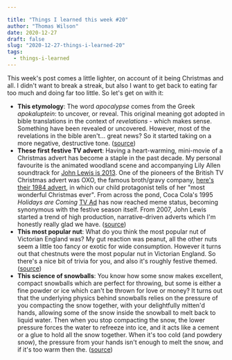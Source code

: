 ```yaml
---

title: "Things I learned this week #20"
author: "Thomas Wilson"
date: 2020-12-27
draft: false
slug: "2020-12-27-things-i-learned-20"
tags:
  - things-i-learned
---
```


This week's post comes a little lighter, on account of it being Christmas and all. I didn't want to break a streak, but also I want to get back to eating far too much and doing far too little. So let's get on with it:

- **This etymology**: The word _apocalypse_ comes from the Greek _apokaluptein_: to uncover, or reveal. This original meaning got adopted in bible translations in the context of _revelations_ - which makes sense. Something have been revealed or uncovered. However, most of the revelations in the bible aren't... great news? So it started taking on a more negative, destructive tone. ([source](https://www.etymologynerd.com/blog/apocalypse-now))
- **These first festive TV advert**: Having a heart-warming, mini-movie of a Christmas advert has become a staple in the past decade. My personal favourite is the animated woodland scene and accompanying Lily Allen soundtrack for [John Lewis is 2013](https://www.youtube.com/watch?v=mer6X7nOY_o). One of the pioneers of the British TV Christmas advert was OXO, the famous broth/gravy company, [here's their 1984 advert](https://www.youtube.com/watch?v=EQXxbW7qYFQ), in which our child protagonist tells of her "most wonderful Christmas ever". From across the pond, Coca Cola's 1995 _Holidays are Coming_ [TV Ad](https://www.youtube.com/watch?v=X13N-Bx17Oc) has now reached meme status, becoming synonymous with the festive season itself. From 2007, John Lewis started a trend of high production, narrative-driven adverts which I'm honestly really glad we have. ([source](https://www.anthonygregg.com/insights/a-short-history-of-the-british-tv-christmas-advert/))
- **This most popular nut**: What do you think the most popular nut of Victorian England was? My gut reaction was peanut, all the other nuts seem a little too fancy or exotic for wide consumption. However it turns out that chestnuts were the most popular nut in Victorian England. So there's a nice bit of trivia for you, and also it's roughly festive themed. ([source](https://www.ncbi.nlm.nih.gov/pmc/articles/PMC2442131/))
- **This science of snowballs**: You know how some snow makes excellent, compact snowballs which are perfect for throwing, but some is either a fine powder or ice which can't be thrown for love or money? It turns out that the underlying physics behind snowballs relies on the pressure of you compacting the snow together, with your delightfully mitten'd hands, allowing some of the snow inside the snowball to melt back to liquid water. Then when you stop compacting the snow, the lower pressure forces the water to refreeze into ice, and it acts like a cement or a glue to hold all the snow together. When it's too cold (and powdery snow), the pressure from your hands isn't enough to melt the snow, and if it's too warm then the. ([source](https://www.wonkmagazine.co.uk/physics-of-snowballs))

